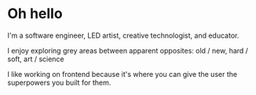 # Oh hello

I'm a software engineer, LED artist, creative technologist, and educator.

I enjoy exploring grey areas between apparent opposites: old / new, hard / soft, art / science

I like working on frontend because it's where you can give the user the superpowers you built for them.

<!--
**somaholiday/somaholiday** is a ✨ _special_ ✨ repository because its `README.md` (this file) appears on your GitHub profile.

Here are some ideas to get you started:

- 🔭 I’m currently working on ...
- 🌱 I’m currently learning ...
- 👯 I’m looking to collaborate on ...
- 🤔 I’m looking for help with ...
- 💬 Ask me about ...
- 📫 How to reach me: ...
- 😄 Pronouns: ...
- ⚡ Fun fact: ...
-->
